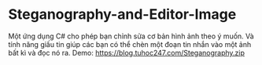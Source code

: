 # Steganography-and-Editor-Image
Một ứng dụng C# cho phép bạn chỉnh sửa cơ bản hình ảnh theo ý muốn.
Và tính năng giấu tin giúp các bạn có thể chèn một đoạn tin nhắn vào một ảnh bất kì và đọc nó ra.
Demo: https://blog.tuhoc247.com/Steganography.zip
